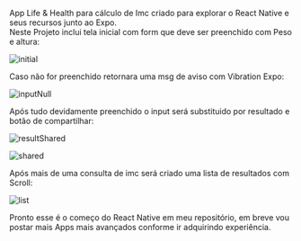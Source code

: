 App Life & Health para cálculo de Imc criado para explorar o React Native e seus recursos junto ao Expo.
<br>
Neste Projeto inclui tela inicial com form que deve ser preenchido com Peso e altura:

![initial](https://user-images.githubusercontent.com/97806169/187937881-485ae3c4-d1e4-4b7f-8867-b3a02dc8a0a0.png)

Caso não for preenchido retornara uma msg de aviso com Vibration Expo:

![inputNull](https://user-images.githubusercontent.com/97806169/187938220-9ddb7efd-0c01-4766-96db-950fe883423e.png)

Após tudo devidamente preenchido o input será substituido por resultado e botão de compartilhar:

![resultShared](https://user-images.githubusercontent.com/97806169/187938643-083200c3-6044-448b-86a7-e7c523d47be2.png)


![shared](https://user-images.githubusercontent.com/97806169/187938701-85ab2eed-5d05-42ed-a160-dde228f7b51d.png)

Após mais de uma consulta de imc será criado uma lista de resultados com Scroll:

![list](https://user-images.githubusercontent.com/97806169/187940080-10dec734-ef4a-4be3-8ebf-9784265b226a.png)

Pronto esse é o começo do React Native em meu repositório, em breve vou postar mais Apps mais avançados conforme ir adquirindo experiência.






